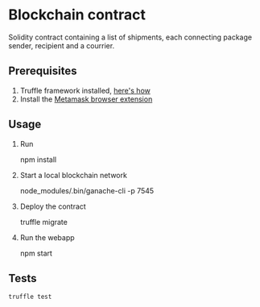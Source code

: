 # Blockchain contract

Solidity contract containing a list of shipments, each connecting package sender, recipient and a courrier.

## Prerequisites

1. Truffle framework installed, [here's how](http://truffleframework.com/docs/getting_started/installation)
1. Install the [Metamask browser extension](https://metamask.io/)

## Usage

1. Run

    npm install

1. Start a local blockchain network

    node_modules/.bin/ganache-cli -p 7545

1. Deploy the contract

    truffle migrate

1. Run the webapp

    npm start

## Tests

    truffle test

